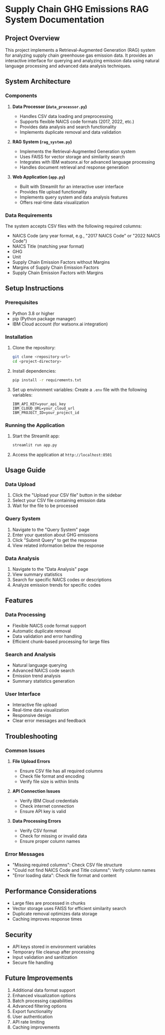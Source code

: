 # Supply Chain GHG Emissions RAG System Documentation

## Project Overview
This project implements a Retrieval-Augmented Generation (RAG) system for analyzing supply chain greenhouse gas emission data. It provides an interactive interface for querying and analyzing emission data using natural language processing and advanced data analysis techniques.

## System Architecture

### Components
1. **Data Processor (`data_processor.py`)**
   - Handles CSV data loading and preprocessing
   - Supports flexible NAICS code formats (2017, 2022, etc.)
   - Provides data analysis and search functionality
   - Implements duplicate removal and data validation

2. **RAG System (`rag_system.py`)**
   - Implements the Retrieval-Augmented Generation system
   - Uses FAISS for vector storage and similarity search
   - Integrates with IBM watsonx.ai for advanced language processing
   - Handles document retrieval and response generation

3. **Web Application (`app.py`)**
   - Built with Streamlit for an interactive user interface
   - Provides file upload functionality
   - Implements query system and data analysis features
   - Offers real-time data visualization

### Data Requirements
The system accepts CSV files with the following required columns:
- NAICS Code (any year format, e.g., "2017 NAICS Code" or "2022 NAICS Code")
- NAICS Title (matching year format)
- GHG
- Unit
- Supply Chain Emission Factors without Margins
- Margins of Supply Chain Emission Factors
- Supply Chain Emission Factors with Margins

## Setup Instructions

### Prerequisites
- Python 3.8 or higher
- pip (Python package manager)
- IBM Cloud account (for watsonx.ai integration)

### Installation
1. Clone the repository:
   ```bash
   git clone <repository-url>
   cd <project-directory>
   ```

2. Install dependencies:
   ```bash
   pip install -r requirements.txt
   ```

3. Set up environment variables:
   Create a `.env` file with the following variables:
   ```
   IBM_API_KEY=your_api_key
   IBM_CLOUD_URL=your_cloud_url
   IBM_PROJECT_ID=your_project_id
   ```

### Running the Application
1. Start the Streamlit app:
   ```bash
   streamlit run app.py
   ```

2. Access the application at `http://localhost:8501`

## Usage Guide

### Data Upload
1. Click the "Upload your CSV file" button in the sidebar
2. Select your CSV file containing emission data
3. Wait for the file to be processed

### Query System
1. Navigate to the "Query System" page
2. Enter your question about GHG emissions
3. Click "Submit Query" to get the response
4. View related information below the response

### Data Analysis
1. Navigate to the "Data Analysis" page
2. View summary statistics
3. Search for specific NAICS codes or descriptions
4. Analyze emission trends for specific codes

## Features

### Data Processing
- Flexible NAICS code format support
- Automatic duplicate removal
- Data validation and error handling
- Efficient chunk-based processing for large files

### Search and Analysis
- Natural language querying
- Advanced NAICS code search
- Emission trend analysis
- Summary statistics generation

### User Interface
- Interactive file upload
- Real-time data visualization
- Responsive design
- Clear error messages and feedback

## Troubleshooting

### Common Issues
1. **File Upload Errors**
   - Ensure CSV file has all required columns
   - Check file format and encoding
   - Verify file size is within limits

2. **API Connection Issues**
   - Verify IBM Cloud credentials
   - Check internet connection
   - Ensure API key is valid

3. **Data Processing Errors**
   - Verify CSV format
   - Check for missing or invalid data
   - Ensure proper column names

### Error Messages
- "Missing required columns": Check CSV file structure
- "Could not find NAICS Code and Title columns": Verify column names
- "Error loading data": Check file format and content

## Performance Considerations
- Large files are processed in chunks
- Vector storage uses FAISS for efficient similarity search
- Duplicate removal optimizes data storage
- Caching improves response times

## Security
- API keys stored in environment variables
- Temporary file cleanup after processing
- Input validation and sanitization
- Secure file handling

## Future Improvements
1. Additional data format support
2. Enhanced visualization options
3. Batch processing capabilities
4. Advanced filtering options
5. Export functionality
6. User authentication
7. API rate limiting
8. Caching improvements 